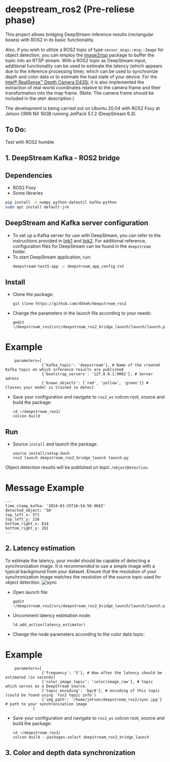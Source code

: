 # deepstream_ros2 (Pre-reliese phase)
This project allows bridging DeepStream inference results (rectangular boxes) with ROS2 in its basic functionality.

Also, if you wish to utilize a ROS2 topic of type `sensor_msgs::msg::Image` for object detection, you can employ the [image2rtsp](https://github.com/45kmh/image2rtsp) package to buffer the topic into an RTSP stream. With a ROS2 topic as DeepStream input, additional functionality can be used to estimate the latency (which appears due to the inference processing time), which can be used to synchronize depth and color data or to estimate the load state of your device. For the [Intel® RealSense™ Depth Camera D435i](https://www.intelrealsense.com/depth-camera-d435i/), it is also implemented the extraction of real-world coordinates relative to the camera frame and their transformation into the map frame. (Note: The camera frame should be included in the `URDF` description.)

The development is being carried out on Ubuntu 20.04 with ROS2 Foxy at Jetson ORIN NX 16GB running JetPack 5.1.2 (DeepStream 6.3).

## To Do:
Test with ROS2 humble

## 1. DeepStream Kafka - ROS2 bridge
## Dependencies
- ROS2 Foxy
- Some libraries
```bash
pip install -U numpy python-dateutil kafka-python
sudo apt install default-jre
```

## DeepStream and Kafka server configuration
- To set up a Kafka server for use with DeepStream, you can refer to the instructions provided in [link1](https://maouriyan.medium.com/how-to-stream-messages-on-deepstream-using-kafka-d7e39de53003) and [link2](https://kafka.apache.org/quickstart). For additional reference, configuration files for DeepStream can be found in the `deepstream` folder.
- To start DeepStream application, run:
  ```bash
  deepstream-test5-app -c deepstream_app_config.txt
  ```
## Install
- Clone the package:
  ```bashrc
  git clone https://github.com/45kmh/deepstream_ros2
  ```
- Change the parameters in the launch file according to your needs:
  ```bashrc
  gedit ~/deepstream_ros2/src/deepstream_ros2_bridge_launch/launch/launch.py
  ```
# Example
        parameters=[
                    {'kafka_topic': 'deepstream'}, # Name of the created Kafka topic on which inference results are published
                    {'bootstrap_servers': '127.0.0.1:9092'}, # Server adress
                    {'known_objects': ['red', 'yellow', 'green']} # Classes your model is trained to detect
- Save your configuration and navigate to `ros2_ws` colcon root, source and build the package:

  ```bashrc
  cd ~/deepstream_ros2/
  colcon build
  ```
## Run
  - Source `install` and launch the package:
    ```bashrc
    source install/setup.bash
    ros2 launch deepstream_ros2_bridge_launch launch.py 
    ```
Object detection results will be published on topic `/objectDetection`.

# Message Example
```bashrc
---
time_stamp_kafka: '2024-03-25T10:54:50.968Z'
detected_object: '50'
top_left_x: 571
top_left_y: 216
bottom_right_x: 614
bottom_right_y: 261
---
```
## 2. Latency estimation
To estimate the latency, your model should be capable of detecting a synchronization image. It is recommended to use a simple image with a typical background from your dataset. Ensure that the resolution of your synchronization image matches the resolution of the source topic used for object detection.
![sync](https://github.com/45kmh/deepstream_ros2/assets/151655734/92b3b257-5ab1-4934-a189-04769182c9f8)

- Open launch file:
  ```bashrc
  gedit ~/deepstream_ros2/src/deepstream_ros2_bridge_launch/launch/launch.py
  ```
- Uncomment latency estimation node:
  ```bashrc
  ld.add_action(latency_estimator)
  ```
- Change the node parameters according to the color data topic:
# Example
        parameters=[
                    {'frequency': '5'}, # How often the latency should be estimated (in seconds)
                    {'color_image_topic': 'color/image_raw'}, # topic which serves as a DeepStream source.
                    {'topic_encoding': 'bgr8'}, # encoding of this topic (could be found using 'ros2 topic info')
                    {'img_path': '/home/jetson/deepstream_ros2/sync.jpg'} # path to your synchronization image
                ]
- Save your configuration and navigate to `ros2_ws` colcon root, source and build the package:
  ```bashrc
  cd ~/deepstream_ros2/
  colcon build --packages-select deepstream_ros2_bridge_launch
  ```
## 3. Color and depth data synchronization
